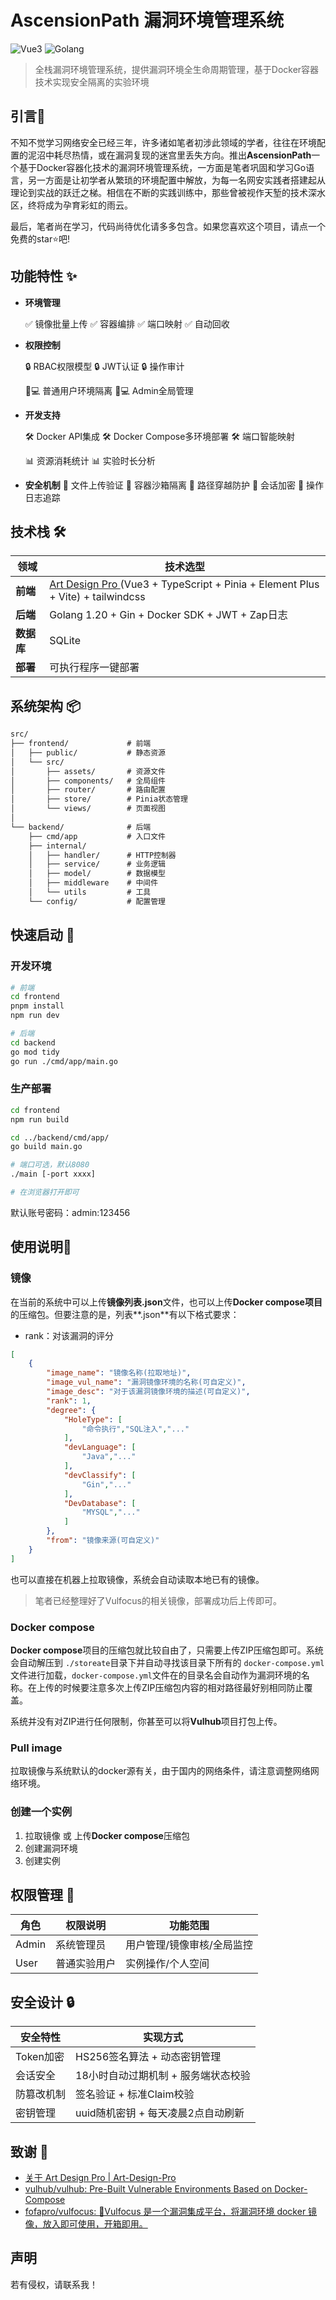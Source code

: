 # AscensionPath 漏洞环境管理系统

![Vue3](https://img.shields.io/badge/Vue-3.3-green)	![Golang](https://img.shields.io/badge/Go-1.20+-blue)

> 全栈漏洞环境管理系统，提供漏洞环境全生命周期管理，基于Docker容器技术实现安全隔离的实验环境

## 引言👀

  不知不觉学习网络安全已经三年，许多诸如笔者初涉此领域的学者，往往在环境配置的泥沼中耗尽热情，或在漏洞复现的迷宫里丢失方向。推出**AscensionPath**一个基于Docker容器化技术的漏洞环境管理系统，一方面是笔者巩固和学习Go语言，另一方面是让初学者从繁琐的环境配置中解放，为每一名网安实践者搭建起从理论到实战的跃迁之梯。相信在不断的实践训练中，那些曾被视作天堑的技术深水区，终将成为孕育彩虹的雨云。

  最后，笔者尚在学习，代码尚待优化请多多包含。如果您喜欢这个项目，请点一个免费的star⭐吧!

## 功能特性 ✨

- **环境管理**

  ✅ 镜像批量上传  ✅ 容器编排  ✅ 端口映射  ✅ 自动回收

- **权限控制**

  🔒 RBAC权限模型  🔒 JWT认证  🔒 操作审计

  👨💻 普通用户环境隔离  👨💻 Admin全局管理

- **开发支持**

  🛠️ Docker API集成  🛠️ Docker Compose多环境部署  🛠️ 端口智能映射

  📊 资源消耗统计  📊 实验时长分析

- **安全机制**
  🔐 文件上传验证  🔐 容器沙箱隔离  🔐 路径穿越防护
  🔐 会话加密     🔐 操作日志追踪

## 技术栈 🛠️

| 领域             | 技术选型                                                                                                                                         |
| ---------------- | ------------------------------------------------------------------------------------------------------------------------------------------------ |
| **前端**   | [Art Design Pro ](https://www.lingchen.kim/art-design-pro/docs/guide/introduce.html)(Vue3 + TypeScript + Pinia + Element Plus + Vite) + tailwindcss |
| **后端**   | Golang 1.20 + Gin + Docker SDK + JWT + Zap日志                                                                                                   |
| **数据库** | SQLite                                                                                                                                           |
| **部署**   | 可执行程序一键部署                                                                                                                               |

## 系统架构 📦

```txt
src/
├── frontend/             # 前端
│   ├── public/           # 静态资源
│   └── src/
│       ├── assets/       # 资源文件
│       ├── components/   # 全局组件
│       ├── router/       # 路由配置
│       ├── store/        # Pinia状态管理
│       └── views/        # 页面视图
│
└── backend/              # 后端
    ├── cmd/app           # 入口文件
    ├── internal/
    │   ├── handler/      # HTTP控制器
    │   ├── service/      # 业务逻辑
    │   ├── model/        # 数据模型
    │   ├── middleware    # 中间件
    │   └── utils         # 工具
    └── config/           # 配置管理
```

## 快速启动 🚀

### 开发环境

```bash
# 前端
cd frontend
pnpm install
npm run dev

# 后端
cd backend
go mod tidy
go run ./cmd/app/main.go
```

### 生产部署

```bash
cd frontend
npm run build

cd ../backend/cmd/app/
go build main.go

# 端口可选，默认8080
./main [-port xxxx]

# 在浏览器打开即可
```

默认账号密码：admin:123456

## 使用说明🌈

### 镜像

在当前的系统中可以上传**镜像列表.json**文件，也可以上传**Docker compose项目**的压缩包。但要注意的是，列表**.json**有以下格式要求：

- rank：对该漏洞的评分

```json
[
    {
        "image_name": "镜像名称(拉取地址)",
        "image_vul_name": "漏洞镜像环境的名称(可自定义)",
        "image_desc": "对于该漏洞镜像环境的描述(可自定义)",
        "rank": 1,
        "degree": {
            "HoleType": [
                "命令执行","SQL注入","..."
            ],
            "devLanguage": [
                "Java","..."
            ],
            "devClassify": [
                "Gin","..."
            ],
            "DevDatabase": [
                "MYSQL","..."
            ]
        },
        "from": "镜像来源(可自定义)"
    }
]
```

也可以直接在机器上拉取镜像，系统会自动读取本地已有的镜像。

> 笔者已经整理好了Vulfocus的相关镜像，部署成功后上传即可。

### Docker compose

  **Docker compose**项目的压缩包就比较自由了，只需要上传ZIP压缩包即可。系统会自动解压到 `./storeate`目录下并自动寻找该目录下所有的 `docker-compose.yml`文件进行加载，`docker-compose.yml`文件在的目录名会自动作为漏洞环境的名称。在上传的时候要注意多次上传ZIP压缩包内容的相对路径最好别相同防止覆盖。

  系统并没有对ZIP进行任何限制，你甚至可以将**Vulhub**项目打包上传。

### Pull image

  拉取镜像与系统默认的docker源有关，由于国内的网络条件，请注意调整网络网络环境。

### 创建一个实例

1. 拉取镜像 或 上传**Docker compose**压缩包
2. 创建漏洞环境
3. 创建实例

## 权限管理 👮

| 角色  | 权限说明     | 功能范围                   |
| ----- | ------------ | -------------------------- |
| Admin | 系统管理员   | 用户管理/镜像审核/全局监控 |
| User  | 普通实验用户 | 实例操作/个人空间          |

## 安全设计 🔒

| 安全特性   | 实现方式                            |
| ---------- | ----------------------------------- |
| Token加密  | HS256签名算法 + 动态密钥管理        |
| 会话安全   | 18小时自动过期机制 + 服务端状态校验 |
| 防篡改机制 | 签名验证 + 标准Claim校验            |
| 密钥管理   | uuid随机密钥 + 每天凌晨2点自动刷新  |

## 致谢 🤝

- [关于 Art Design Pro | Art-Design-Pro](https://www.lingchen.kim/art-design-pro/docs/guide/introduce.html)
- [vulhub/vulhub: Pre-Built Vulnerable Environments Based on Docker-Compose](https://github.com/vulhub/vulhub)
- [fofapro/vulfocus: 🚀Vulfocus 是一个漏洞集成平台，将漏洞环境 docker 镜像，放入即可使用，开箱即用。](https://github.com/fofapro/vulfocus)

## 声明

若有侵权，请联系我！
